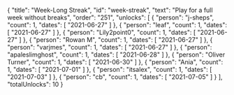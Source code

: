 {
  "title": "Week-Long Streak",
  "id": "week-streak",
  "text": "Play for a full week without breaks",
  "order": "251",
  "unlocks": [
    {
      "person": "j-sheps",
      "count": 1,
      "dates": [
        "2021-06-27"
      ]
    },
    {
      "person": "leaf",
      "count": 1,
      "dates": [
        "2021-06-27"
      ]
    },
    {
      "person": "Lily2point0",
      "count": 1,
      "dates": [
        "2021-06-27"
      ]
    },
    {
      "person": "Rowan M",
      "count": 1,
      "dates": [
        "2021-06-27"
      ]
    },
    {
      "person": "varjmes",
      "count": 1,
      "dates": [
        "2021-06-27"
      ]
    },
    {
      "person": "apaleslimghost",
      "count": 1,
      "dates": [
        "2021-06-28"
      ]
    },
    {
      "person": "Oliver Turner",
      "count": 1,
      "dates": [
        "2021-06-30"
      ]
    },
    {
      "person": "Ania",
      "count": 1,
      "dates": [
        "2021-07-01"
      ]
    },
    {
      "person": "itsalex",
      "count": 1,
      "dates": [
        "2021-07-03"
      ]
    },
    {
      "person": "cb",
      "count": 1,
      "dates": [
        "2021-07-05"
      ]
    }
  ],
  "totalUnlocks": 10
}
